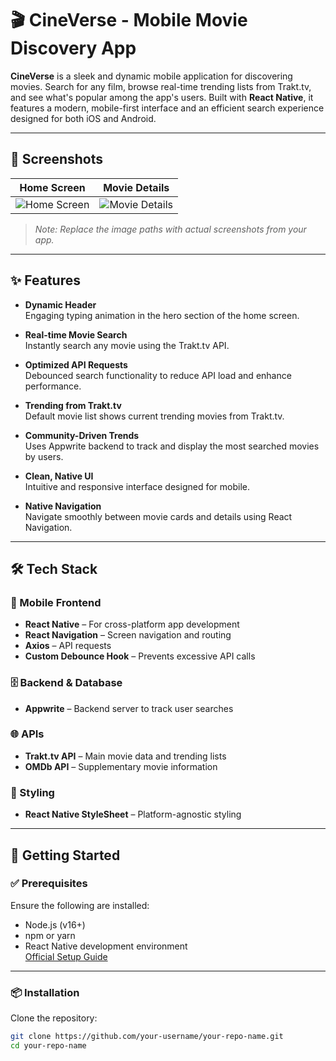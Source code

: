 # 🎬 CineVerse - Mobile Movie Discovery App

**CineVerse** is a sleek and dynamic mobile application for discovering movies. Search for any film, browse real-time trending lists from Trakt.tv, and see what's popular among the app's users. Built with **React Native**, it features a modern, mobile-first interface and an efficient search experience designed for both iOS and Android.

---

## 📱 Screenshots

| Home Screen | Movie Details |
| :---------: | :-----------: |
| ![Home Screen](./screenshots/home.png) | ![Movie Details](./screenshots/details.png) |

> _Note: Replace the image paths with actual screenshots from your app._

---

## ✨ Features

- **Dynamic Header**  
  Engaging typing animation in the hero section of the home screen.

- **Real-time Movie Search**  
  Instantly search any movie using the Trakt.tv API.

- **Optimized API Requests**  
  Debounced search functionality to reduce API load and enhance performance.

- **Trending from Trakt.tv**  
  Default movie list shows current trending movies from Trakt.tv.

- **Community-Driven Trends**  
  Uses Appwrite backend to track and display the most searched movies by users.

- **Clean, Native UI**  
  Intuitive and responsive interface designed for mobile.

- **Native Navigation**  
  Navigate smoothly between movie cards and details using React Navigation.

---

## 🛠️ Tech Stack

### 📱 Mobile Frontend
- **React Native** – For cross-platform app development
- **React Navigation** – Screen navigation and routing
- **Axios** – API requests
- **Custom Debounce Hook** – Prevents excessive API calls

### 🗄️ Backend & Database
- **Appwrite** – Backend server to track user searches

### 🌐 APIs
- **Trakt.tv API** – Main movie data and trending lists
- **OMDb API** – Supplementary movie information

### 🎨 Styling
- **React Native StyleSheet** – Platform-agnostic styling

---

## 🚀 Getting Started

### ✅ Prerequisites

Ensure the following are installed:

- Node.js (v16+)
- npm or yarn
- React Native development environment  
  [Official Setup Guide](https://reactnative.dev/docs/environment-setup)

---

### 📦 Installation

Clone the repository:

```bash
git clone https://github.com/your-username/your-repo-name.git
cd your-repo-name
